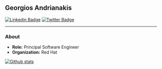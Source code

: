 ## Georgios Andrianakis
[![Linkedin Badge](https://img.shields.io/badge/-Georgios_Andrianakis-blue?style=flat-square&logo=Linkedin&logoColor=white&link=https://www.linkedin.com/in/georgios-andrianakis//)](https://www.linkedin.com/in/georgios-andrianakis)  [![Twitter Badge](https://img.shields.io/badge/-Georgios_Andrianakis-1ca0f1?style=flat-square&logo=twitter&logoColor=white&link=https://twitter.com/geoand86)](https://twitter.com/geoand86) 

---------------------------------------------------------------------------------------------------------------------------------------------------------------------------------
### About

-  **Role:** Principal Software Engineer
-  **Organization:** Red Hat

[![Github stats](https://github-readme-stats.vercel.app/api?username=geoand)](https://github.com/geoand)
